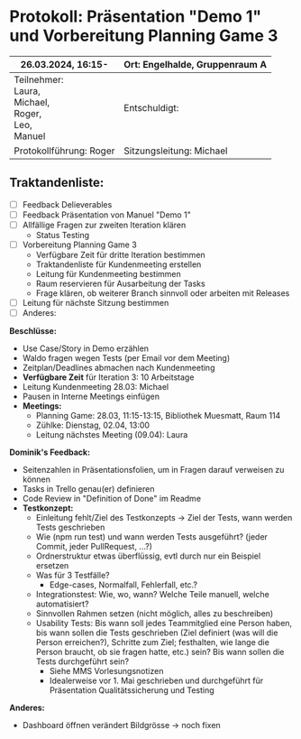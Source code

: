 # Protokoll: Präsentation "Demo 1" und Vorbereitung Planning Game 3

| 26.03.2024, 16:15-                                                      | Ort: Engelhalde, Gruppenraum A |
| ----------------------------------------------------------------------- | ------------------------------ |
| Teilnehmer:<br />Laura,<br />Michael,<br />Roger,<br />Leo,<br />Manuel | Entschuldigt:                  |
| Protokollführung: Roger                                                 | Sitzungsleitung: Michael       |

## Traktandenliste:

- [ ] Feedback Delieverables
- [ ] Feedback Präsentation von Manuel "Demo 1"
- [ ] Allfällige Fragen zur zweiten Iteration klären
  - Status Testing
- [ ] Vorbereitung Planning Game 3
  - Verfügbare Zeit für dritte Iteration bestimmen
  - Traktandenliste für Kundenmeeting erstellen
  - Leitung für Kundenmeeting bestimmen
  - Raum reservieren für Ausarbeitung der Tasks
  - Frage klären, ob weiterer Branch sinnvoll oder arbeiten mit Releases
- [ ] Leitung für nächste Sitzung bestimmen
- [ ] Anderes:

**Beschlüsse:**
* Use Case/Story in Demo erzählen
* Waldo fragen wegen Tests (per Email vor dem Meeting)
* Zeitplan/Deadlines abmachen nach Kundenmeeting
* **Verfügbare Zeit** für Iteration 3: 10 Arbeitstage
* Leitung Kundenmeeting 28.03: Michael
* Pausen in Interne Meetings einfügen
* **Meetings:**
  * Planning Game: 28.03, 11:15-13:15, Bibliothek Muesmatt, Raum 114
  * Zühlke: Dienstag, 02.04, 13:00
  * Leitung nächstes Meeting (09.04): Laura

**Dominik's Feedback:**
* Seitenzahlen in Präsentationsfolien, um in Fragen darauf verweisen zu können
* Tasks in Trello genau(er) definieren
* Code Review in "Definition of Done" im Readme
* **Testkonzept:**
  * Einleitung fehlt/Ziel des Testkonzepts -> Ziel der Tests, wann werden Tests geschrieben
  * Wie (npm run test) und wann werden Tests ausgeführt? (jeder Commit, jeder PullRequest, ...?)
  * Ordnerstruktur etwas überflüssig, evtl durch nur ein Beispiel ersetzen
  * Was für 3 Testfälle?
    * Edge-cases, Normalfall, Fehlerfall, etc.?
  * Integrationstest: Wie, wo, wann? Welche Teile manuell, welche automatisiert?
  * Sinnvollen Rahmen setzen (nicht möglich, alles zu beschreiben)
  * Usability Tests: Bis wann soll jedes Teammitglied eine Person haben, bis wann sollen die Tests geschrieben (Ziel definiert (was will die Person erreichen?), Schritte zum Ziel; festhalten, wie lange die Person braucht, ob sie fragen hatte, etc.) sein? Bis wann sollen die Tests durchgeführt sein?
    * Siehe MMS Vorlesungsnotizen
    * Idealerweise vor 1. Mai geschrieben und durchgeführt für Präsentation Qualitätssicherung und Testing

**Anderes:**
* Dashboard öffnen verändert Bildgrösse -> noch fixen
